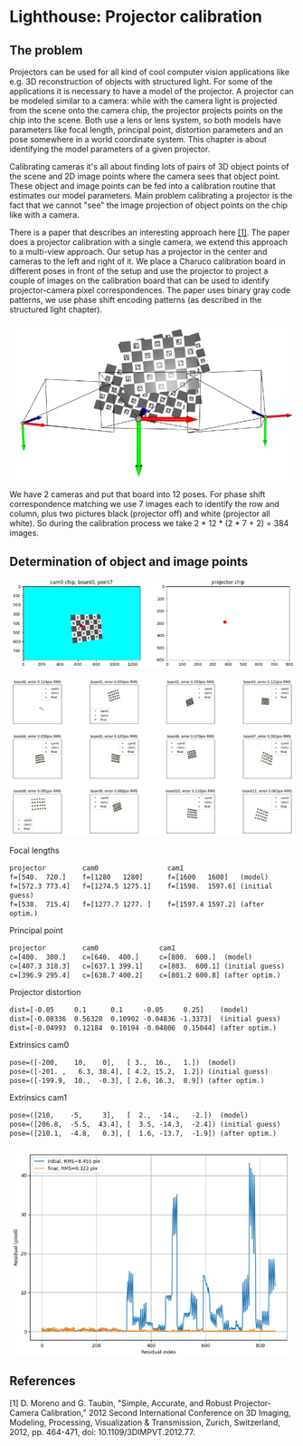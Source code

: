 # Lighthouse: Projector calibration

## The problem

Projectors can be used for all kind of cool computer vision applications like e.g. 3D reconstruction of objects with structured light. For some of the applications it is necessary to have a model of the projector. A projector can be modeled similar to a camera: while with the camera light is projected from the scene onto the camera chip, the projector projects points on the chip into the scene. Both use a lens or lens system, so both models have parameters like focal length, principal point, distortion parameters and an pose somewhere in a world coordinate system. This chapter is about identifying the model parameters of a given projector.

Calibrating cameras it's all about finding lots of pairs of 3D object points of the scene and 2D image points where the camera sees that object point. These object and image points can be fed into a calibration routine that estimates our model parameters. Main problem calibrating a projector is the fact that we cannot "see" the image projection of object points on the chip like with a camera.

There is a paper that describes an interesting approach here [[1]](#1). The paper does a projector calibration with a single camera, we extend this approach to a multi-view approach. Our setup has a projector in the center and cameras to the left and right of it. We place a Charuco calibration board in different poses in front of the setup and use the projector to project a couple of images on the calibration board that can be used to identify projector-camera pixel correspondences. The paper uses binary gray code patterns, we use phase shift encoding patterns (as described in the structured light chapter).

![](images/setup.png)

We have 2 cameras and put that board into 12 poses. For phase shift correspondence matching we use 7 images each to identify the row and column, plus two pictures black (projector off) and white (projector all white). So during the calibration process we take 2 * 12 * (2 * 7 + 2) = 384 images.

## Determination of object and image points

![](images/cam_projector_match.png)

![](images/projector_image_points.png)

Focal lengths
```
projector         cam0                 cam1
f=[540.  720.]    f=[1280   1280]      f=[1600   1600]   (model)
f=[572.3 773.4]   f=[1274.5 1275.1]    f=[1598.  1597.6] (initial guess)
f=[538.  715.4]   f=[1277.7 1277. ]    f=[1597.4 1597.2] (after optim.)
```

Principal point
```
projector         cam0               cam1
c=[400.  300.]    c=[640.  400.]     c=[800.  600.]  (model)
c=[407.3 318.3]   c=[637.1 399.1]    c=[803.  600.1] (initial guess)
c=[396.9 295.4]   c=[638.7 400.2]    c=[801.2 600.8] (after optim.)
```

Projector distortion
```
dist=[-0.05     0.1      0.1     -0.05     0.25]    (model)
dist=[-0.08336  0.56328  0.10902 -0.04836 -1.3373]  (initial guess)
dist=[-0.04993  0.12184  0.10194 -0.04806  0.15044] (after optim.)
```

Extrinsics cam0
```
pose=([-200,    10,    0],   [ 3.,  16.,   1.])  (model)
pose=([-201. ,   6.3, 38.4], [ 4.2, 15.2,  1.2]) (initial guess)
pose=([-199.9,  10.,  -0.3], [ 2.6, 16.3,  0.9]) (after optim.)
```

Extrinsics cam1
```
pose=([210,    -5,     3],   [  2.,  -14.,   -2.])  (model)
pose=([206.8,  -5.5,  43.4], [  3.5, -14.3,  -2.4]) (initial guess)
pose=([210.1,  -4.8,   0.3], [  1.6, -13.7,  -1.9]) (after optim.)
```

![](images/residuals.png)



## References

<a id="1">[1]</a>
D. Moreno and G. Taubin, "Simple, Accurate, and Robust Projector-Camera Calibration," 2012 Second International Conference on 3D Imaging, Modeling, Processing, Visualization & Transmission, Zurich, Switzerland, 2012, pp. 464-471, doi: 10.1109/3DIMPVT.2012.77.